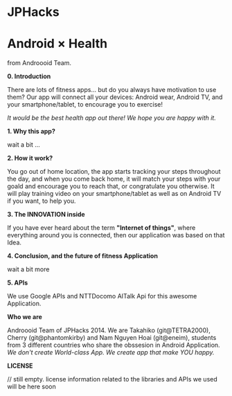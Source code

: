 JPHacks
=======

# Android × Health

from Androooid Team.

**0. Introduction**

There are lots of fitness apps... but do you always have motivation to use them? Our app will connect all your devices: Android wear, Android TV, and your smartphone/tablet, to encourage you to exercise! 

*It would be the best health app out there! We hope you are happy with it.*

**1. Why this app?**

wait a bit ...

**2. How it work?**

You go out of home location, the app starts tracking your steps throughout the day, and when you come back home, it will match your steps with your goald and encourage you to reach that, or congratulate you otherwise. It will play training video on your smartphone/tablet as well as on Android TV if you want, to help you.

**3. The INNOVATION inside**

If you have ever heard about the term **"Internet of things"**, where everything around you is connected, then our application was based on that Idea.

**4. Conclusion, and the future of fitness Application**

wait a bit more

**5. APIs**

We use Google APIs and NTTDocomo AITalk Api for this awesome Application.

**Who we are**

Androooid Team of JPHacks 2014. We are Takahiko (git@TETRA2000), Cherry (git@phantomkirby) and Nam Nguyen Hoai (git@eneim), students from 3 different countries who share the obssesion in Android Application. *We don't create World-class App. We create app that make YOU happy.*

**LICENSE**

// still empty. license information related to the libraries and APIs we used will be here soon
